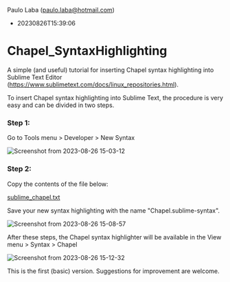 Paulo Laba (paulo.laba@hotmail.com) 
- 20230826T15:39:06

# Chapel_SyntaxHighlighting
A simple (and useful) tutorial for inserting Chapel syntax highlighting into Sublime Text Editor (https://www.sublimetext.com/docs/linux_repositories.html).

To insert Chapel syntax highlighting into Sublime Text, the procedure is very easy and can be divided in two steps.

### Step 1:

Go to Tools menu > Developer > New Syntax

![Screenshot from 2023-08-26 15-03-12](https://github.com/paulolaba/Chapel_SyntaxHighlighting/assets/81526258/2c440401-40fd-4a2b-a03e-e4bb99f300b4)

### Step 2: 

Copy the contents of the file below:

[sublime_chapel.txt](https://github.com/paulolaba/Chapel_SyntaxHighlighting/files/12446465/sublime_chapel.txt)

Save your new syntax highlighting with the name "Chapel.sublime-syntax".

![Screenshot from 2023-08-26 15-08-57](https://github.com/paulolaba/Chapel_SyntaxHighlighting/assets/81526258/f3f49fde-e0bb-45d9-857c-408fde1c06d2)

After these steps, the Chapel syntax highlighter will be available in the View menu > Syntax > Chapel

![Screenshot from 2023-08-26 15-12-32](https://github.com/paulolaba/Chapel_SyntaxHighlighting/assets/81526258/ea10367e-5970-4207-bdfa-2a94290db163)

This is the first (basic) version. Suggestions for improvement are welcome.








